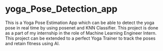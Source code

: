 # yoga_Pose_Detection_app
This is a Yoga Pose Estimation App which can be able to detect the yoga pose in real time by using posenet and KNN Classifier.  This project is done as a part of my internship in the role of Machine Learning Engineer Intern. This project can be extended to a perfect Yoga Trainer to track the poses and retain fitness using AI.
